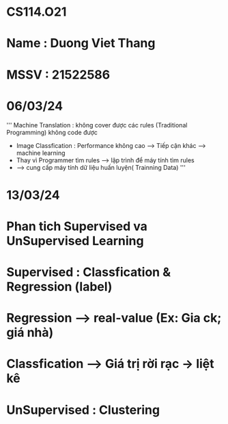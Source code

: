 # CS114.O21
# Name : Duong Viet Thang
# MSSV : 21522586
# 06/03/24
'''
Machine Translation :      không cover được các rules
(Traditional Programming)  không code được
- Image Classfication : Performance không cao --> Tiếp cận khác --> machine learning
- Thay vì Programmer tìm rules --> lập trình để máy tính tìm rules
- --> cung cấp máy tính dữ liệu huấn luyện( Trainning Data)
'''
# 13/03/24
# Phan tich Supervised va UnSupervised Learning
# Supervised : Classfication & Regression (label)
# Regression --> real-value (Ex: Gia ck; giá nhà)
# Classfication --> Giá trị rời rạc -> liệt kê
# UnSupervised : Clustering

